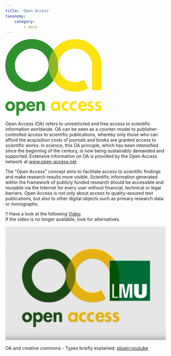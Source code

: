 ```yaml
---
title: 'Open Access'
taxonomy:
    category:
        - docs
---
```


![](oa.png "OpenAccess")

Open Access (OA) refers to unrestricted and free access to scientific information worldwide. OA can be seen as a counter-model to publisher-controlled access to scientific publications, whereby only those who can afford the acquisition costs of journals and books are granted access to scientific works. In science, this OA principle, which has been intensified since the beginning of the century, is now being sustainably demanded and supported. Extensive information on OA is provided by the Open Access network at www.open-access.net.

The "Open Access" concept aims to facilitate access to scientific findings and make research results more visible. Scientific information generated within the framework of publicly funded research should be accessible and reusable via the Internet for every user without financial, technical or legal barriers. Open Access is not only about access to quality-assured text publications, but also to other digital objects such as primary research data or monographs.

!! Have a look at the following [Video](https://www.youtube.com/watch?v=PZhMtUvypbI). <br><span class="small"> If the video is no longer available, look for alternatives.</p>
[![](OpenAccess.png?resize=300&classes=caption "Open Access (Source: Wikimedia-Salon)")](https://www.youtube.com/watch?v=PZhMtUvypbI)

OA and creative commons - Types briefly explained: 
[plugin:youtube](https://youtu.be/gzRgknylTEM)
